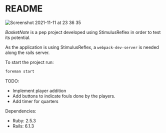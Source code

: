 # README

![Screenshot 2021-11-11 at 23 36 35](https://user-images.githubusercontent.com/75724798/141378883-987af7dc-e312-4b5b-884b-84e1e1948401.png)

*BasketNote* is a pep project developed using StimulusReflex in order to test its potential.

As the application is using StimulusReflex, a `webpack-dev-server` is needed along the rails server.

To start the project run:

```bash
foreman start
```

TODO:

- Implement player addition
- Add buttons to indicate fouls done by the players.
- Add timer for quarters

Dependencies:

- Ruby: 2.5.3
- Rails: 6.1.3
